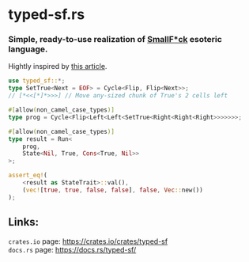 # typed-sf.rs
### Simple, ready-to-use realization of [SmallF*ck](https://esolangs.org/wiki/Smallfuck) esoteric language.

Hightly inspired by [this article](https://sdleffler.github.io/RustTypeSystemTuringComplete/).

```rust
use typed_sf::*;
type SetTrue<Next = EOF> = Cycle<Flip, Flip<Next>>;
// [*<<[*]*>>>] // Move any-sized chunk of True's 2 cells left

#[allow(non_camel_case_types)]
type prog = Cycle<Flip<Left<Left<SetTrue<Right<Right<Right>>>>>>>;

#[allow(non_camel_case_types)]
type result = Run<
    prog,
    State<Nil, True, Cons<True, Nil>>
>;

assert_eq!(
    <result as StateTrait>::val(),
    (vec![true, true, false, false], false, Vec::new())
);
```

## Links:
`crates.io` page: https://crates.io/crates/typed-sf \
`docs.rs` page: https://docs.rs/typed-sf/
